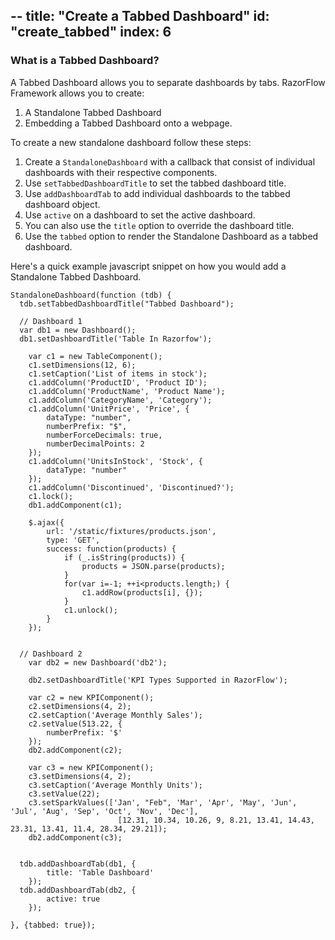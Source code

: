 --
title: "Create a Tabbed Dashboard"
id: "create_tabbed"
index: 6
--


### What is a Tabbed Dashboard?
A Tabbed Dashboard allows you to separate dashboards by tabs.
RazorFlow Framework allows you to create:
1. A Standalone Tabbed Dashboard
2. Embedding a Tabbed Dashboard onto a webpage. 

To create a new standalone dashboard follow these steps:

1. Create a `StandaloneDashboard` with a callback that consist of individual dashboards with their respective components.
2. Use `setTabbedDashboardTitle` to set the tabbed dashboard title.
3. Use `addDashboardTab` to add individual dashboards to the tabbed dashboard object.
4. Use `active` on a dashboard to set the active dashboard.
5. You can also use the `title` option to override the dashboard title.
6. Use the `tabbed` option to render the Standalone Dashboard as a tabbed dashboard.

Here's a quick example javascript snippet on how you would add a Standalone Tabbed Dashboard.
~~~
StandaloneDashboard(function (tdb) {
  tdb.setTabbedDashboardTitle("Tabbed Dashboard");

  // Dashboard 1 
  var db1 = new Dashboard();
  db1.setDashboardTitle('Table In Razorfow');
    
    var c1 = new TableComponent();
    c1.setDimensions(12, 6);
    c1.setCaption('List of items in stock');
    c1.addColumn('ProductID', 'Product ID');
    c1.addColumn('ProductName', 'Product Name');
    c1.addColumn('CategoryName', 'Category');
    c1.addColumn('UnitPrice', 'Price', {
        dataType: "number",
        numberPrefix: "$",
        numberForceDecimals: true,
        numberDecimalPoints: 2
    });
    c1.addColumn('UnitsInStock', 'Stock', {
        dataType: "number"
    });
    c1.addColumn('Discontinued', 'Discontinued?');
    c1.lock();
    db1.addComponent(c1);

    $.ajax({
        url: '/static/fixtures/products.json',
        type: 'GET',
        success: function(products) {
            if (_.isString(products)) {
                products = JSON.parse(products);
            }
            for(var i=-1; ++i<products.length;) {
                c1.addRow(products[i], {});
            }
            c1.unlock();
        }
    });


  // Dashboard 2
    var db2 = new Dashboard('db2');

    db2.setDashboardTitle('KPI Types Supported in RazorFlow');

    var c2 = new KPIComponent();
    c2.setDimensions(4, 2);
    c2.setCaption('Average Monthly Sales');
    c2.setValue(513.22, {
        numberPrefix: '$'
    });
    db2.addComponent(c2);

    var c3 = new KPIComponent();
    c3.setDimensions(4, 2);
    c3.setCaption('Average Monthly Units');
    c3.setValue(22);
    c3.setSparkValues(['Jan', "Feb", 'Mar', 'Apr', 'May', 'Jun', 'Jul', 'Aug', 'Sep', 'Oct', 'Nov', 'Dec'], 
                        [12.31, 10.34, 10.26, 9, 8.21, 13.41, 14.43, 23.31, 13.41, 11.4, 28.34, 29.21]);
    db2.addComponent(c3);


  tdb.addDashboardTab(db1, {
        title: 'Table Dashboard'
    });
  tdb.addDashboardTab(db2, {
        active: true
    });

}, {tabbed: true});
~~~